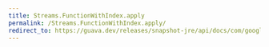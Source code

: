 ```yaml
---
title: Streams.FunctionWithIndex.apply
permalink: /Streams.FunctionWithIndex.apply/
redirect_to: https://guava.dev/releases/snapshot-jre/api/docs/com/google/common/collect/Streams.FunctionWithIndex.html#apply-T-long-
---
```

